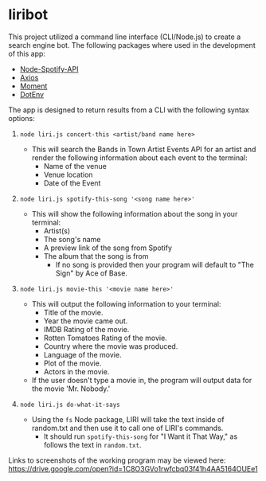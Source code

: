 # liribot
This project utilized a command line interface (CLI/Node.js) to create a search engine bot.  The following packages where used in the development of this app: 
* [Node-Spotify-API](https://www.npmjs.com/package/node-spotify-api)
* [Axios](https://www.npmjs.com/package/axios)
* [Moment](https://www.npmjs.com/package/moment)
* [DotEnv](https://www.npmjs.com/package/dotenv)

The app is designed to return results from a CLI with the following syntax options:

1. `node liri.js concert-this <artist/band name here>`
   * This will search the Bands in Town Artist Events API for an artist and render the following information about each event to the terminal:
     * Name of the venue
     * Venue location
     * Date of the Event

2. `node liri.js spotify-this-song '<song name here>'`
   * This will show the following information about the song in your terminal:
     * Artist(s)
     * The song's name
     * A preview link of the song from Spotify
     * The album that the song is from
        * If no song is provided then your program will default to "The Sign" by Ace of Base.

3. `node liri.js movie-this '<movie name here>'`
   * This will output the following information to your terminal:
       * Title of the movie.
       * Year the movie came out.
       * IMDB Rating of the movie.
       * Rotten Tomatoes Rating of the movie.
       * Country where the movie was produced.
       * Language of the movie.
       * Plot of the movie.
       * Actors in the movie.
   * If the user doesn't type a movie in, the program will output data for the movie 'Mr. Nobody.'

4. `node liri.js do-what-it-says`
   * Using the `fs` Node package, LIRI will take the text inside of random.txt and then use it to call one of LIRI's commands.
     * It should run `spotify-this-song` for "I Want it That Way," as follows the text in `random.txt`.

Links to screenshots of the working program may be viewed here: https://drive.google.com/open?id=1C8O3GVo1rwfcbq03f41h4AA5164OUEe1
